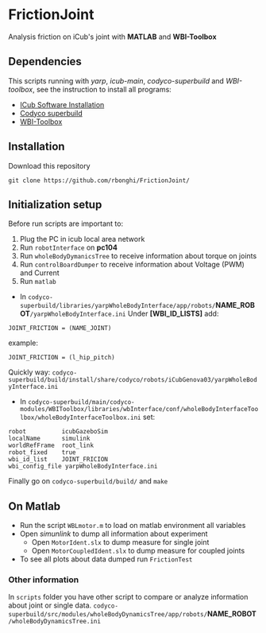 # FrictionJoint
Analysis friction on iCub's joint with **MATLAB** and **WBI-Toolbox**

## Dependencies
This scripts running with *yarp*, *icub-main*, *codyco-superbuild* and *WBI-toolbox*, see the instruction to install all programs:
- [ICub Software Installation](http://wiki.icub.org/wiki/ICub_Software_Installation)
- [Codyco superbuild](https://github.com/robotology/codyco-superbuild)
- [WBI-Toolbox](https://github.com/robotology-playground/WBI-Toolbox)

## Installation
Download this repository
```
git clone https://github.com/rbonghi/FrictionJoint/
```

## Initialization setup
Before run scripts are important to:

1. Plug the PC in icub local area network
2. Run `robotInterface` on **pc104**
3. Run `wholeBodyDymanicsTree` to receive information about torque on joints
4. Run `controlBoardDumper` to receive information about Voltage (PWM) and Current
5. Run `matlab` 

- In `codyco-superbuild/libraries/yarpWholeBodyInterface/app/robots/`**NAME_ROBOT**`/yarpWholeBodyInterface.ini`
Under **[WBI_ID_LISTS]** add:
```
JOINT_FRICTION = (NAME_JOINT)
```
example:
```
JOINT_FRICTION = (l_hip_pitch)
```
Quickly way: `codyco-superbuild/build/install/share/codyco/robots/iCubGenova03/yarpWholeBodyInterface.ini`

- In `codyco-superbuild/main/codyco-modules/WBIToolbox/libraries/wbInterface/conf/wholeBodyInterfaceToolbox/wholeBodyInterfaceToolbox.ini`
set:
```
robot          icubGazeboSim
localName      simulink
worldRefFrame  root_link
robot_fixed    true
wbi_id_list    JOINT_FRICION
wbi_config_file yarpWholeBodyInterface.ini
```
Finally go on `codyco-superbuild/build/` and `make`

## On Matlab
- Run the script `WBLmotor.m` to load on matlab environment all variables
- Open *simunlink* to dump all information about experiment
  - Open `MotorIdent.slx` to dump measure for single joint
  - Open `MotorCoupledIdent.slx` to dump measure for coupled joints
- To see all plots about data dumped run `FrictionTest`

### Other information
In `scripts` folder you have other script to compare or analyze information about joint or single data.
`codyco-superbuild/src/modules/wholeBodyDynamicsTree/app/robots/`**NAME_ROBOT**`/wholeBodyDynamicsTree.ini`
